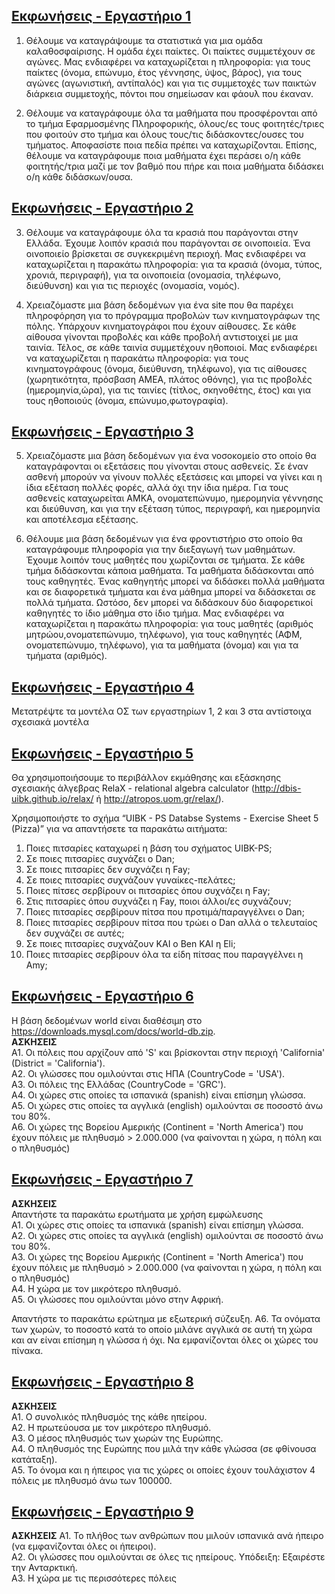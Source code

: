## [Εκφωνήσεις - Εργαστήριο 1](/Semester2/Databases/Labs/Lab_01)

1. Θέλουμε να καταγράψουμε τα στατιστικά για μια ομάδα καλαθοσφαίρισης. Η ομάδα έχει παίκτες. Οι παίκτες συμμετέχουν σε αγώνες. Μας ενδιαφέρει να καταχωρίζεται η πληροφορία: για τους παίκτες (όνομα, επώνυμο, έτος γέννησης, ύψος, βάρος), για τους αγώνες (αγωνιστική, αντίπαλός) και για τις συμμετοχές των παικτών διάρκεια συμμετοχής, πόντοι που σημείωσαν και φάουλ που έκαναν.

2. Θέλουμε να καταγράφουμε όλα τα μαθήματα που προσφέρονται από το τμήμα Εφαρμοσμένης Πληροφορικής, όλους/ες τους φοιτητές/τριες που φοιτούν στο τμήμα και όλους τους/τις διδάσκοντες/ουσες του τμήματος. Αποφασίστε ποια πεδία πρέπει να καταχωρίζονται. Επίσης, θέλουμε να καταγράφουμε ποια μαθήματα έχει περάσει ο/η κάθε φοιτητής/τρια μαζί με τον βαθμό που πήρε και ποια μαθήματα διδάσκει ο/η κάθε διδάσκων/ουσα.

## [Εκφωνήσεις - Εργαστήριο 2](/Semester2/Databases/Labs/Lab_02)

3. Θέλουμε να καταγράφουμε όλα τα κρασιά που παράγονται στην Ελλάδα. Έχουμε λοιπόν κρασιά που παράγονται σε οινοποιεία. Ένα οινοποιείο βρίσκεται σε συγκεκριμένη περιοχή. Μας ενδιαφέρει να καταχωρίζεται η παρακάτω πληροφορία: για τα κρασιά (όνομα, τύπος, χρονιά, περιγραφή), για τα οινοποιεία (ονομασία, τηλέφωνο, διεύθυνση) και για τις περιοχές (ονομασία, νομός).

4. Χρειαζόμαστε μια βάση δεδομένων για ένα site που θα παρέχει πληροφόρηση για το πρόγραμμα προβολών των κινηματογράφων της πόλης. Υπάρχουν κινηματογράφοι που έχουν αίθουσες. Σε κάθε αίθουσα γίνονται προβολές και κάθε προβολή αντιστοιχεί με μια ταινία. Τέλος, σε κάθε ταινία συμμετέχουν ηθοποιοί. Μας ενδιαφέρει να καταχωρίζεται η παρακάτω πληροφορία: για τους κινηματογράφους (όνομα, διεύθυνση, τηλέφωνο), για τις αίθουσες (χωρητικότητα, πρόσβαση ΑΜΕΑ, πλάτος οθόνης), για τις προβολές (ημερομηνία,ώρα), για τις ταινίες (τίτλος, σκηνοθέτης, έτος) και για τους ηθοποιούς (όνομα, επώνυμο,φωτογραφία).

## [Εκφωνήσεις - Εργαστήριο 3](/Semester2/Databases/Labs/Lab_03)

5. Χρειαζόμαστε μια βάση δεδομένων για ένα νοσοκομείο στο οποίο θα καταγράφονται οι εξετάσεις που γίνονται στους ασθενείς. Σε έναν ασθενή μπορούν να γίνουν πολλές εξετάσεις και μπορεί να γίνει και η ίδια εξέταση πολλές φορές, αλλά όχι την ίδια ημέρα. Για τους ασθενείς καταχωρείται ΑΜΚΑ, ονοματεπώνυμο, ημερομηνία γέννησης και διεύθυνση, και για την εξέταση τύπος, περιγραφή, και ημερομηνία και αποτέλεσμα εξέτασης.

6. Θέλουμε μια βάση δεδομένων για ένα φροντιστήριο στο οποίο θα καταγράφουμε πληροφορία για την διεξαγωγή των μαθημάτων. Έχουμε λοιπόν τους μαθητές που χωρίζονται σε τμήματα. Σε κάθε τμήμα διδάσκονται κάποια μαθήματα. Τα μαθήματα διδάσκονται από τους καθηγητές. Ένας καθηγητής μπορεί να διδάσκει πολλά μαθήματα και σε διαφορετικά τμήματα και ένα μάθημα μπορεί να διδάσκεται σε πολλά τμήματα. Ωστόσο, δεν μπορεί να διδάσκουν δύο διαφορετικοί καθηγητές το ίδιο μάθημα στο ίδιο τμήμα. Μας ενδιαφέρει να καταχωρίζεται η παρακάτω πληροφορία: για τους μαθητές (αριθμός μητρώου,ονοματεπώνυμο, τηλέφωνο), για τους καθηγητές (ΑΦΜ, ονοματεπώνυμο, τηλέφωνο), για τα μαθήματα (όνομα) και για τα τμήματα (αριθμός).

## [Εκφωνήσεις - Εργαστήριο 4](/Semester2/Databases/Labs/Lab_04)

Μετατρέψτε τα μοντέλα ΟΣ των εργαστηρίων 1, 2 και 3 στα αντίστοιχα σχεσιακά μοντέλα

## [Εκφωνήσεις - Εργαστήριο 5](/Semester2/Databases/Labs/Lab_05)

Θα χρησιμοποιήσουμε το περιβάλλον εκμάθησης και εξάσκησης σχεσιακής άλγεβρας RelaX - relational algebra calculator (http://dbis-uibk.github.io/relax/ ή http://atropos.uom.gr/relax/).

Χρησιμοποιήστε το σχήμα “UIBK - PS Databse Systems - Exercise Sheet 5 (Pizza)” για να απαντήσετε τα παρακάτω αιτήματα:
1. Ποιες πιτσαρίες καταχωρεί η βάση του σχήματος UIBK-PS;
2. Σε ποιες πιτσαρίες συχνάζει ο Dan;
3. Σε ποιες πιτσαρίες δεν συχνάζει η Fay;
4. Σε ποιες πιτσαρίες συχνάζουν γυναίκες-πελάτες;
5. Ποιες πίτσες σερβίρουν οι πιτσαρίες όπου συχνάζει η Fay;
6. Στις πιτσαρίες όπου συχνάζει η Fay, ποιοι άλλοι/ες συχνάζουν;
7. Ποιες πιτσαρίες σερβίρουν πίτσα που προτιμά/παραγγέλνει ο Dan;
8. Ποιες πιτσαρίες σερβίρουν πίτσα που τρώει ο Dan αλλά ο τελευταίος δεν συχνάζει σε
αυτές;
9. Σε ποιες πιτσαρίες συχνάζουν ΚΑΙ ο Ben ΚΑΙ η Eli;
10. Ποιες πιτσαρίες σερβίρουν όλα τα είδη πίτσας που παραγγέλνει η Amy;

## [Εκφωνήσεις - Εργαστήριο 6](/Semester2/Databases/Labs/Lab_06)

Η βάση δεδομένων world είναι διαθέσιμη στο https://downloads.mysql.com/docs/world-db.zip.   
**ΑΣΚΗΣΕΙΣ**  
Α1. Οι πόλεις που αρχίζουν από 'S' και βρίσκονται στην περιοχή 'California' (District = 'California').  
Α2. Οι γλώσσες που ομιλούνται στις ΗΠΑ (CountryCode = 'USA').  
A3. Οι πόλεις της Ελλάδας (CountryCode = 'GRC').  
Α4. Οι χώρες στις οποίες τα ισπανικά (spanish) είναι επίσημη γλώσσα.  
Α5. Οι χώρες στις οποίες τα αγγλικά (english) ομιλούνται σε ποσοστό άνω του 80%.  
Α6. Οι χώρες της Βορείου Αμερικής (Continent = 'North America') που έχουν πόλεις με πληθυσμό > 2.000.000 (να φαίνονται η χώρα, η πόλη και ο πληθυσμός)  

## [Εκφωνήσεις - Εργαστήριο 7](/Semester2/Databases/Labs/Lab_07)

**ΑΣΚΗΣΕΙΣ**  
Απαντήστε τα παρακάτω ερωτήματα με χρήση εμφώλευσης   
Α1. Οι χώρες στις οποίες τα ισπανικά (spanish) είναι επίσημη γλώσσα.   
Α2. Οι χώρες στις οποίες τα αγγλικά (english) ομιλούνται σε ποσοστό άνω του 80%.   
Α3. Οι χώρες της Βορείου Αμερικής (Continent = 'North America') που έχουν πόλεις με πληθυσμό >
2.000.000 (να φαίνονται η χώρα, η πόλη και ο πληθυσμός)    
Α4. Η χώρα με τον μικρότερο πληθυσμό.    
Α5. Οι γλώσσες που ομιλούνται μόνο στην Αφρική.   
  
Απαντήστε το παρακάτω ερώτημα με εξωτερική σύζευξη.
Α6. Τα ονόματα των χωρών, το ποσοστό κατά το οποίο μιλάνε αγγλικά σε αυτή τη χώρα και αν είναι
επίσημη η γλώσσα ή όχι. Να εμφανίζονται όλες οι χώρες του πίνακα.

## [Εκφωνήσεις - Εργαστήριο 8](/Semester2/Databases/Labs/Lab_08)

**ΑΣΚΗΣΕΙΣ**  
Α1. Ο συνολικός πληθυσμός της κάθε ηπείρου.   
Α2. Η πρωτεύουσα με τον μικρότερο πληθυσμό.   
Α3. Ο μέσος πληθυσμός των χωρών της Ευρώπης.   
Α4. Ο πληθυσμός της Ευρώπης που μιλά την κάθε γλώσσα (σε φθίνουσα κατάταξη).   
Α5. Το όνομα και η ήπειρος για τις χώρες οι οποίες έχουν τουλάχιστον 4 πόλεις με πληθυσμό άνω
των 100000.

## [Εκφωνήσεις - Εργαστήριο 9](/Semester2/Databases/Labs/Lab_09)

**ΑΣΚΗΣΕΙΣ** 
Α1. Το πλήθος των ανθρώπων που μιλούν ισπανικά ανά ήπειρο (να εμφανίζονται όλες οι ήπειροι).   
Α2. Οι γλώσσες που ομιλούνται σε όλες τις ηπείρους. Υπόδειξη: Εξαιρέστε την Ανταρκτική.  
Α3. Η χώρα με τις περισσότερες πόλεις  